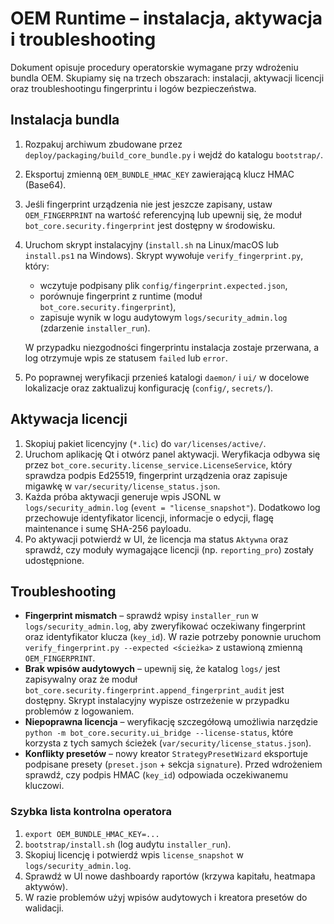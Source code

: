 # OEM Runtime – instalacja, aktywacja i troubleshooting

Dokument opisuje procedury operatorskie wymagane przy wdrożeniu bundla OEM.
Skupiamy się na trzech obszarach: instalacji, aktywacji licencji oraz
troubleshootingu fingerprintu i logów bezpieczeństwa.

## Instalacja bundla

1. Rozpakuj archiwum zbudowane przez `deploy/packaging/build_core_bundle.py` i
   wejdź do katalogu `bootstrap/`.
2. Eksportuj zmienną `OEM_BUNDLE_HMAC_KEY` zawierającą klucz HMAC (Base64).
3. Jeśli fingerprint urządzenia nie jest jeszcze zapisany, ustaw `OEM_FINGERPRINT`
   na wartość referencyjną lub upewnij się, że moduł
   `bot_core.security.fingerprint` jest dostępny w środowisku.
4. Uruchom skrypt instalacyjny (`install.sh` na Linux/macOS lub `install.ps1`
   na Windows). Skrypt wywołuje `verify_fingerprint.py`, który:

   * wczytuje podpisany plik `config/fingerprint.expected.json`,
   * porównuje fingerprint z runtime (moduł `bot_core.security.fingerprint`),
   * zapisuje wynik w logu audytowym `logs/security_admin.log` (zdarzenie
     `installer_run`).

   W przypadku niezgodności fingerprintu instalacja zostaje przerwana, a log
   otrzymuje wpis ze statusem `failed` lub `error`.

5. Po poprawnej weryfikacji przenieś katalogi `daemon/` i `ui/` w docelowe
   lokalizacje oraz zaktualizuj konfigurację (`config/`, `secrets/`).

## Aktywacja licencji

1. Skopiuj pakiet licencyjny (`*.lic`) do `var/licenses/active/`.
2. Uruchom aplikację Qt i otwórz panel aktywacji. Weryfikacja odbywa się przez
   `bot_core.security.license_service.LicenseService`, który sprawdza podpis
   Ed25519, fingerprint urządzenia oraz zapisuje migawkę w
   `var/security/license_status.json`.
3. Każda próba aktywacji generuje wpis JSONL w `logs/security_admin.log`
   (`event = "license_snapshot"`). Dodatkowo log przechowuje identyfikator
   licencji, informacje o edycji, flagę maintenance i sumę SHA-256 payloadu.
4. Po aktywacji potwierdź w UI, że licencja ma status `Aktywna` oraz sprawdź,
   czy moduły wymagające licencji (np. `reporting_pro`) zostały udostępnione.

## Troubleshooting

* **Fingerprint mismatch** – sprawdź wpisy `installer_run` w
  `logs/security_admin.log`, aby zweryfikować oczekiwany fingerprint oraz
  identyfikator klucza (`key_id`). W razie potrzeby ponownie uruchom
  `verify_fingerprint.py --expected <ścieżka>` z ustawioną zmienną
  `OEM_FINGERPRINT`.
* **Brak wpisów audytowych** – upewnij się, że katalog `logs/` jest zapisywalny
  oraz że moduł `bot_core.security.fingerprint.append_fingerprint_audit` jest
  dostępny. Skrypt instalacyjny wypisze ostrzeżenie w przypadku problemów z
  logowaniem.
* **Niepoprawna licencja** – weryfikację szczegółową umożliwia narzędzie
  `python -m bot_core.security.ui_bridge --license-status`, które korzysta z
  tych samych ścieżek (`var/security/license_status.json`).
* **Konflikty presetów** – nowy kreator `StrategyPresetWizard` eksportuje
  podpisane presety (`preset.json` + sekcja `signature`). Przed wdrożeniem
  sprawdź, czy podpis HMAC (`key_id`) odpowiada oczekiwanemu kluczowi.

### Szybka lista kontrolna operatora

1. `export OEM_BUNDLE_HMAC_KEY=...`
2. `bootstrap/install.sh` (log audytu `installer_run`).
3. Skopiuj licencję i potwierdź wpis `license_snapshot` w `logs/security_admin.log`.
4. Sprawdź w UI nowe dashboardy raportów (krzywa kapitału, heatmapa aktywów).
5. W razie problemów użyj wpisów audytowych i kreatora presetów do walidacji.
